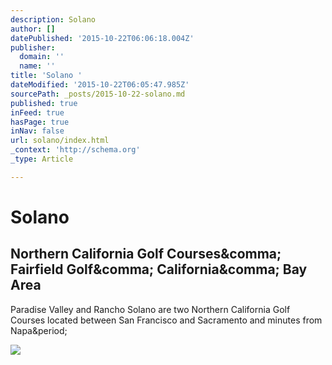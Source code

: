 ```yaml
---
description: Solano
author: []
datePublished: '2015-10-22T06:06:18.004Z'
publisher:
  domain: ''
  name: ''
title: 'Solano '
dateModified: '2015-10-22T06:05:47.985Z'
sourcePath: _posts/2015-10-22-solano.md
published: true
inFeed: true
hasPage: true
inNav: false
url: solano/index.html
_context: 'http://schema.org'
_type: Article

---
```

# Solano 

<article style=""><h1>Northern California Golf Courses&amp;comma; Fairfield Golf&amp;comma; California&amp;comma; Bay Area</h1><p>Paradise Valley and Rancho Solano are two Northern California Golf Courses located between San Francisco and Sacramento and minutes from Napa&amp;period;</p><img src="http://cdn.cybergolf.com/images/1406/City-of-FF-logo.jpg" /></article>